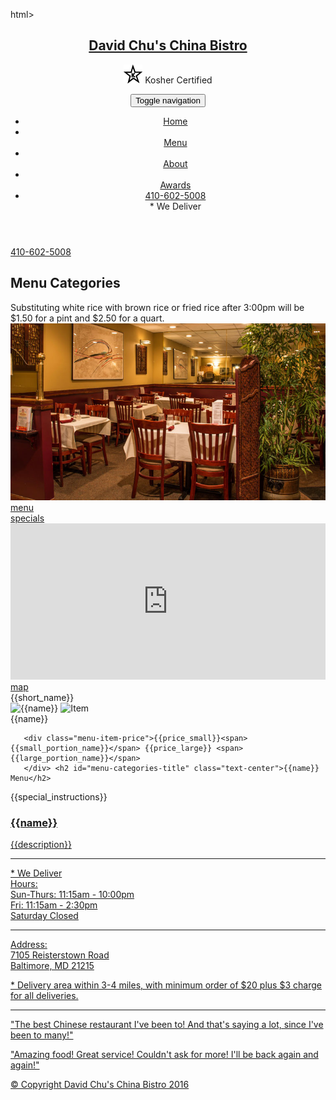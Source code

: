 html> 
 <html lang="en"> 
   <head> 
     <meta charset="utf-8"> 
     <meta http-equiv="X-UA-Compatible" content="IE=edge"> 
     <meta name="viewport" content="width=device-width, initial-scale=1"> 
     <title>David Chu's China Bistro</title> 
     <link rel="stylesheet" href="css/bootstrap.css"
     <link rel="stylesheet" href="css/bootstrap.min.css"> 
     <link rel="stylesheet" href="css/styles.css"> 
     <link href='https://fonts.googleapis.com/css?family=Oxygen:400,300,700' rel='stylesheet' type='text/css'> 
     <link href='https://fonts.googleapis.com/css?family=Lora' rel='stylesheet' type='text/css'> 
   </head> 
 <body> 
   <header> 
     <nav id="header-nav" class="navbar navbar-default"> 
       <div class="container"> 
         <div class="navbar-header"> 
           <a href="index.html" class="pull-left visible-md visible-lg"> 
             <div id="logo-img" alt="Logo image"></div> 
           </a> 
            <div class="navbar-brand"> 
            <a href="index.html"><h1>David Chu's China Bistro</h1></a> 
             <p> 
               <img src="images/star-k-logo.png" alt="Kosher certification"> 
               <span>Kosher Certified</span> 
             </p> 
           </div> 
          <button id="navbarToggle" type="button" class="navbar-toggle collapsed" data-toggle="collapse" data-target="#collapsable-nav" aria-expanded="false"> 
             <span class="sr-only">Toggle navigation</span> 
             <span class="icon-bar"></span> 
             <span class="icon-bar"></span> 
             <span class="icon-bar"></span> 
           </button> 
         </div> 
           <div id="collapsable-nav" class="collapse navbar-collapse"> 
            <ul id="nav-list" class="nav navbar-nav navbar-right"> 
             <li id="navHomeButton" class="visible-xs active"> 
               <a href="index.html"> 
                 <span class="glyphicon glyphicon-home"></span> Home</a> 
             </li> 
             <li id="navMenuButton"> 
               <a href="#" onclick="$dc.loadMenuCategories();"> 
                 <span class="glyphicon glyphicon-cutlery"></span><br class="hidden-xs"> Menu</a> 
             </li> 
             <li> 
               <a href="#"> 
                 <span class="glyphicon glyphicon-info-sign"></span><br class="hidden-xs"> About</a> 
             </li> 
             <li> 
               <a href="#"> 
                 <span class="glyphicon glyphicon-certificate"></span><br class="hidden-xs"> Awards</a> 
             </li> 
             <li id="phone" class="hidden-xs"> 
               <a href="tel:410-602-5008"> 
                 <span>410-602-5008</span></a><div>* We Deliver</div> 
             </li> 
           </ul><!-- #nav-list --> 
         </div><!-- .collapse .navbar-collapse --> 
       </div><!-- .container --> 
     </nav><!-- #header-nav --> 
  </header> 
    <div id="call-btn" class="visible-xs"> 
     <a class="btn" href="tel:410-602-5008"> 
     <span class="glyphicon glyphicon-earphone"></span> 
     410-602-5008 
     </a> 
   </div> 
   <h2 id="menu-categories-title" class="text-center">Menu Categories</h2> 
 <div class="text-center"> 
   Substituting white rice with brown rice or fried rice after 3:00pm will be $1.50 for a pint and $2.50 for a quart. 
 </div>
   <div class="jumbotron"> 
      <img src="images/jumbotron_768.jpg" alt="Picture of restaurant" class="img-responsive visible-xs"> 
     </div> 
    <div id="home-tiles" class="row"> 
       <div class="col-md-4 col-sm-6 col-xs-12"> 
         <a href="#" onclick="$dc.loadMenuCategories();"><div id="menu-tile"><span>menu</span></div></a> 
       </div> 
       <div class="col-md-4 col-sm-6 col-xs-12"> 
         <a href="#" onclick="$dc.loadMenuItems({{randomCategoryShortName}});"> 
           <div id="specials-tile"><span>specials</span></div> 
         </a> 
       </div> 
      <div class="col-md-4 col-sm-12 col-xs-12"> 
         <a href="https://www.google.com/maps/place/David+Chu's+China+Bistro/@39.3635874,-76.7138622,17z/data=!4m6!1m3!3m2!1s0x89c81a14e7817803:0xab20a0e99daa17ea!2sDavid+Chu's+China+Bistro!3m1!1s0x89c81a14e7817803:0xab20a0e99daa17ea" target="_blank"> 
           <div id="map-tile"> 
             <iframe src="https://www.google.com/maps/embed?pb=!1m18!1m12!1m3!1d3084.675372390488!2d-76.71386218529199!3d39.3635874269356!2m3!1f0!2f0!3f0!3m2!1i1024!2i768!4f13.1!3m3!1m2!1s0x89c81a14e7817803%3A0xab20a0e99daa17ea!2sDavid+Chu&#39;s+China+Bistro!5e0!3m2!1sen!2sus!4v1452824864156" width="100%" height="250" frameborder="0" style="border:0" allowfullscreen>
             </iframe> 
             <span>map</span> 
           </div> 
         </a> 
       </div> 
     </div><!-- End of #home-tiles --> 

     
   <div class="menu-item-tile col-md-6"> 
   <div class="row"> 
     <div class="col-sm-5"> 
       <div class="menu-item-photo"> 
         <div>{{short_name}}</div>  <div class="category-tile"> 
       <img width="200" height="200" src="images/menu/{{short_name}}/{{short_name}}.jpg" alt="{{name}}">  <img class="img-responsive" width="250" height="150" src="images/menu/{{catShortName}}/{{short_name}}.jpg" alt="Item"> 
       </div> 
       <span>{{name}}</span> 
     </div> 
   </a> 
 </div>
        
       <div class="menu-item-price">{{price_small}}<span> {{small_portion_name}}</span> {{price_large}} <span>{{large_portion_name}}</span>
       </div> <h2 id="menu-categories-title" class="text-center">{{name}} Menu</h2> 
 <div class="text-center">{{special_instructions}}<div class="col-md-3 col-sm-4 col-xs-6 col-xxs-12"> 
   <a href="#" onclick="$dc.loadMenuItems('{{short_name}}');"> <div class="menu-item-description col-sm-7"> 
       <h3 class="menu-item-title">{{name}}</h3> 
       <p class="menu-item-details">{{description}}</p> 
     </div>
    </div> 
     </div> 
      </div> 
   <hr class="visible-xs"> 
 </div> 
 
 


   <div id="xs-deliver" class="text-center visible-xs">* We Deliver</div> 
   <div id="main-content" class="container"></div> 
   <footer class="panel-footer"> 
     <div class="container"> 
       <div class="row"> 
         <section id="hours" class="col-sm-4"> 
           <span>Hours:</span><br> 
           Sun-Thurs: 11:15am - 10:00pm<br> 
           Fri: 11:15am - 2:30pm<br> 
           Saturday Closed 
           <hr class="visible-xs"> 
         </section> 
         <section id="address" class="col-sm-4"> 
           <span>Address:</span><br> 
           7105 Reisterstown Road<br> 
           Baltimore, MD 21215 
           <p>* Delivery area within 3-4 miles, with minimum order of $20 plus $3 charge for all deliveries.</p> 
           <hr class="visible-xs"> 
         </section> 
         <section id="testimonials" class="col-sm-4"> 
           <p>"The best Chinese restaurant I've been to! And that's saying a lot, since I've been to many!"</p> 
           <p>"Amazing food! Great service! Couldn't ask for more! I'll be back again and again!"</p> 
         </section> 
       </div> 
       <div class="text-center">&copy; Copyright David Chu's China Bistro 2016</div> 
     </div> 
   </footer> 
   <!-- jQuery (Bootstrap JS plugins depend on it) --> 
   <script src="js/jquery-2.1.4.min.js"></script> 
   <script src="js/bootstrap.min.js"></script> 
   <script src="js/ajax-utils.js"></script> 
   <script src="js/script.js"></script>
   <script src="js/npm.js"></script> 
 </body> 
</html> 
